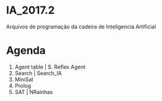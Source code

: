 # IA_2017.2
Arquivos de programação da cadeira de Inteligencia Artificial

# Agenda
1. Agent table | S. Reflex Agent
2. Search | Search_IA
3. MiniSat
4. Prolog
5. SAT | NRainhas
